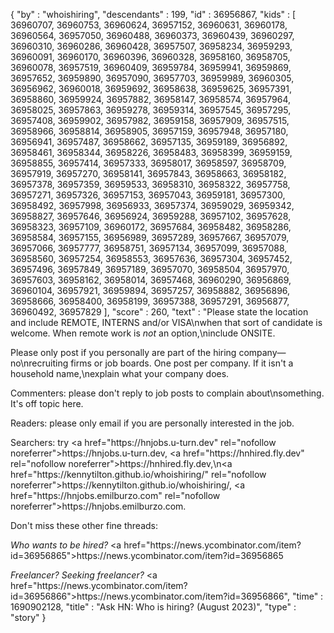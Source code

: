 {
  "by" : "whoishiring",
  "descendants" : 199,
  "id" : 36956867,
  "kids" : [ 36960707, 36960753, 36960624, 36957152, 36960631, 36960178, 36960564, 36957050, 36960488, 36960373, 36960439, 36960297, 36960310, 36960286, 36960428, 36957507, 36958234, 36959293, 36960091, 36960170, 36960396, 36960328, 36958160, 36958705, 36960078, 36957519, 36960409, 36959784, 36959941, 36959869, 36957652, 36959890, 36957090, 36957703, 36959989, 36960305, 36956962, 36960018, 36959692, 36958638, 36959625, 36957391, 36958860, 36959924, 36957882, 36958147, 36958574, 36957964, 36958025, 36957863, 36959278, 36959314, 36957545, 36957295, 36957408, 36959902, 36957982, 36959158, 36957909, 36957515, 36958966, 36958814, 36958905, 36957159, 36957948, 36957180, 36956941, 36957487, 36958662, 36957135, 36959189, 36956892, 36958461, 36958344, 36958226, 36958483, 36958399, 36959159, 36958855, 36957414, 36957333, 36958017, 36958597, 36958709, 36957919, 36957270, 36958141, 36957843, 36958663, 36958182, 36957378, 36957359, 36959533, 36958310, 36958322, 36957758, 36957271, 36957326, 36957153, 36957043, 36959181, 36957300, 36958492, 36957998, 36956933, 36957374, 36959029, 36959342, 36958827, 36957646, 36956924, 36959288, 36957102, 36957628, 36958323, 36957109, 36960172, 36957684, 36958482, 36958286, 36958584, 36957155, 36956989, 36957289, 36957667, 36957079, 36957066, 36957777, 36958751, 36957134, 36957099, 36957088, 36958560, 36957254, 36958553, 36957636, 36957304, 36957452, 36957496, 36957849, 36957189, 36957070, 36958504, 36957970, 36957603, 36958162, 36958014, 36957468, 36960290, 36956869, 36960104, 36957921, 36959894, 36957257, 36958882, 36956896, 36958666, 36958400, 36958199, 36957388, 36957291, 36956877, 36960492, 36957829 ],
  "score" : 260,
  "text" : "Please state the location and include REMOTE, INTERNS and&#x2F;or VISA\nwhen that sort of candidate is welcome. When remote work is <i>not</i> an option,\ninclude ONSITE.<p>Please only post if you personally are part of the hiring company—no\nrecruiting firms or job boards. One post per company. If it isn&#x27;t a household name,\nexplain what your company does.<p>Commenters: please don&#x27;t reply to job posts to complain about\nsomething. It&#x27;s off topic here.<p>Readers: please only email if you are personally interested in the job.<p>Searchers: try <a href=\"https:&#x2F;&#x2F;hnjobs.u-turn.dev\" rel=\"nofollow noreferrer\">https:&#x2F;&#x2F;hnjobs.u-turn.dev</a>, <a href=\"https:&#x2F;&#x2F;hnhired.fly.dev\" rel=\"nofollow noreferrer\">https:&#x2F;&#x2F;hnhired.fly.dev</a>,\n<a href=\"https:&#x2F;&#x2F;kennytilton.github.io&#x2F;whoishiring&#x2F;\" rel=\"nofollow noreferrer\">https:&#x2F;&#x2F;kennytilton.github.io&#x2F;whoishiring&#x2F;</a>, <a href=\"https:&#x2F;&#x2F;hnjobs.emilburzo.com\" rel=\"nofollow noreferrer\">https:&#x2F;&#x2F;hnjobs.emilburzo.com</a>.<p>Don&#x27;t miss these other fine threads:<p><i>Who wants to be hired?</i> <a href=\"https:&#x2F;&#x2F;news.ycombinator.com&#x2F;item?id=36956865\">https:&#x2F;&#x2F;news.ycombinator.com&#x2F;item?id=36956865</a><p><i>Freelancer? Seeking freelancer?</i> <a href=\"https:&#x2F;&#x2F;news.ycombinator.com&#x2F;item?id=36956866\">https:&#x2F;&#x2F;news.ycombinator.com&#x2F;item?id=36956866</a>",
  "time" : 1690902128,
  "title" : "Ask HN: Who is hiring? (August 2023)",
  "type" : "story"
}
